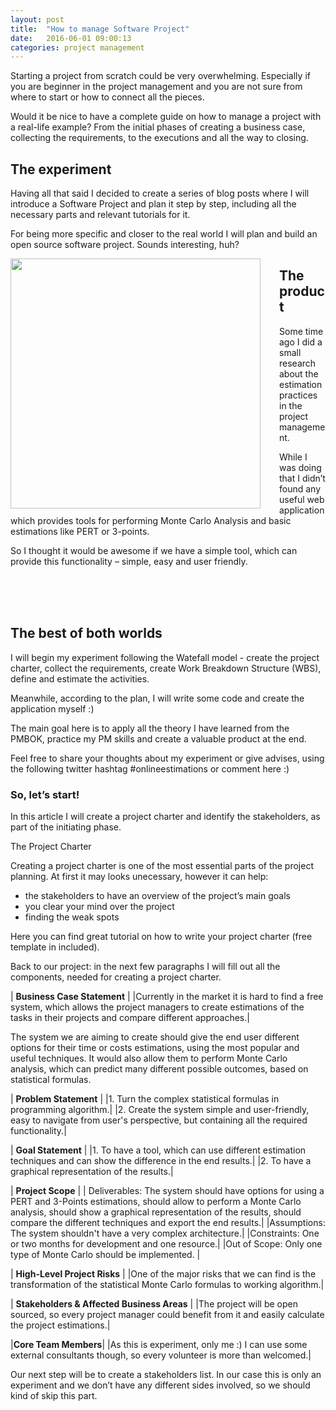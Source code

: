 ```yaml
---
layout: post
title:  "How to manage Software Project"
date:   2016-06-01 09:00:13
categories: project management
---
```


Starting a project from scratch could be very overwhelming. Especially if you are beginner in the project management and  you are not sure from where to start or how to connect all the pieces.


Would it be nice to have a complete guide on how to manage a project with a real-life example? From the initial phases of creating a business case, collecting the requirements, to the executions and all the way to closing.

## The experiment

Having all that said  I decided  to create a series of blog posts where I will introduce a Software Project and plan it step by step, including all the necessary parts and relevant tutorials for it.

For being more specific and closer to the real world I will plan and build an open source software project. Sounds interesting, huh?

<img src="{{ site.baseurl }}/images/cartoon-admitting-mistakes.jpg" height="400" style="float:left; margin-right:30px">


## The product

Some time ago I did a small research about the estimation practices in the project management.

While I was doing that I didn’t found any useful web application which provides tools for performing Monte Carlo Analysis and basic estimations like PERT or 3-points.

So I thought it would be awesome if we have a simple tool, which can provide this functionality – simple, easy and user friendly.

<br><br><br>


## The best of both worlds

I will begin my experiment following the Watefall model - create the project charter, collect the requirements, create Work Breakdown Structure (WBS), define and estimate the activities.

Meanwhile, according to the plan, I will write some code and create the application myself :)

The main goal here is to apply all the theory I have learned from the PMBOK, practice my PM skills and create a valuable product at the end.

Feel free to share your thoughts about my experiment or give advises, using the following twitter hashtag #onlineestimations or comment here :)

### So, let’s start!

In this article I will create a project charter and identify the stakeholders, as part of the initiating phase.

The Project Charter

Creating a project charter is one of the most essential parts of the project planning. At first it may looks unecessary, however it can help:

* the stakeholders to have an overview of the project’s main goals
* you clear your mind over the project
* finding the weak spots

Here you can find great tutorial on how to write your project charter (free template in included).

Back to our project: in the next few paragraphs I will fill out all the components, needed for creating a project charter.

| **Business Case Statement** |
|Currently in the market it is hard to find a free system, which allows the project managers to create estimations of the tasks in their projects and compare different approaches.|


The system we are aiming to create should give the end user different options for their time or costs estimations, using the most popular and useful techniques. It would also allow them to perform Monte Carlo analysis, which can predict many different possible outcomes, based on statistical formulas.

| **Problem Statement** |
|1.	Turn the complex statistical formulas in programming algorithm.|
|2.	Create the system simple and user-friendly, easy to navigate from user's perspective, but containing all the required functionality.|


| **Goal Statement** |
|1. To have a tool, which can use different estimation techniques and can show the difference in the end results.|
|2. To have a graphical representation of the results.|

| **Project Scope** |
| Deliverables:  The system should have options for using a PERT and 3-Points estimations, should allow to perform a Monte Carlo analysis, should show a graphical representation of the results, should compare the different techniques and export the end results.|
|Assumptions:  The system shouldn't have a very complex architecture.|
|Constraints:  One or two months for development and one resource.|
|Out of Scope:  Only one type of Monte Carlo should be implemented. |

| **High-Level Project Risks** |
|One of the major risks that we can find is the transformation of the statistical Monte Carlo formulas to working algorithm.|

| **Stakeholders & Affected Business Areas** |
|The project will be open sourced, so every project manager could benefit from it and easily calculate the project estimations.|

|**Core Team Members**|
|As this is experiment, only me :) I can use some external consultants though, so every volunteer is more than welcomed.|

Our next step will be to create a stakeholders list. In our case this is only an experiment and we don’t have any different sides involved, so we should kind of skip this part.


